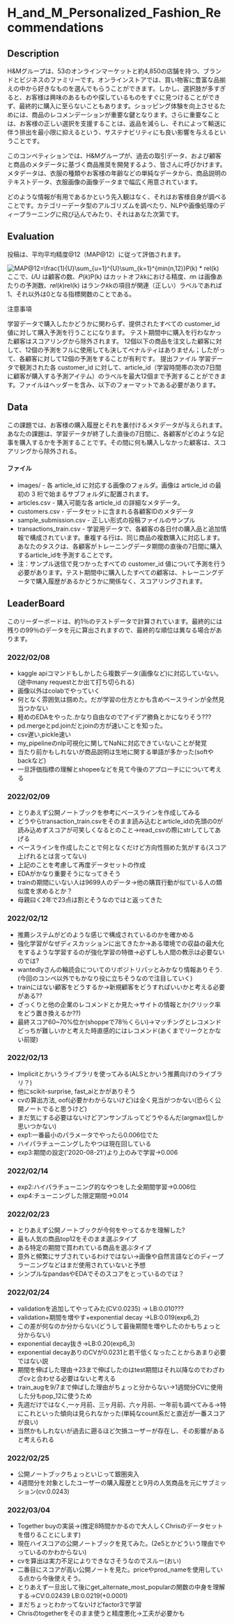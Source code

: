 # H_and_M_Personalized_Fashion_Recommendations

## Description
H&Mグループは、53のオンラインマーケットと約4,850の店舗を持つ、ブランドとビジネスのファミリーです。オンラインストアでは、買い物客に豊富な品揃えの中から好きなものを選んでもらうことができます。しかし、選択肢が多すぎると、お客様は興味のあるものや探しているものをすぐに見つけることができず、最終的に購入に至らないこともあります。ショッピング体験を向上させるためには、商品のレコメンデーションが重要な鍵となります。さらに重要なことは、お客様の正しい選択を支援することは、返品を減らし、それによって輸送に伴う排出を最小限に抑えるという、サステナビリティにも良い影響を与えるということです。

このコンペティションでは、H&Mグループが、過去の取引データ、および顧客と商品のメタデータに基づく商品推奨を開発するよう、皆さんに呼びかけます。メタデータは、衣服の種類やお客様の年齢などの単純なデータから、商品説明のテキストデータ、衣服画像の画像データまで幅広く用意されています。

どのような情報が有用であるかという先入観はなく、それはお客様自身が調べることです。カテゴリーデータ型のアルゴリズムを調べたり、NLPや画像処理のディープラーニングに飛び込んでみたり、それはあなた次第です。

## Evaluation

投稿は、平均平均精度@12（MAP@12）に従って評価されます。

<img src="https://latex.codecogs.com/svg.image?MAP@12=\frac{1}{U}\sum_{u=1}^{U}\sum_{k=1}^{min(n,12)}P(k)&space;*&space;rel(k)" title="MAP@12=\frac{1}{U}\sum_{u=1}^{U}\sum_{k=1}^{min(n,12)}P(k) * rel(k)" />
ここで、𝑈U は顧客の数、𝑃(𝑘)P(k) はカットオフ𝑘kにおける精度、𝑛n は画像あたりの予測数、𝑟𝑒𝑙(𝑘)rel(k) はランク𝑘kの項目が関連（正しい）ラベルであれば1、それ以外は0となる指標関数のことである。

注意事項

学習データで購入したかどうかに関わらず、提供されたすべての customer_id 値に対して購入予測を行うことになります。
テスト期間中に購入を行わなかった顧客はスコアリングから除外されます。
12個以下の商品を注文した顧客に対して、12個の予測をフルに使用しても決してペナルティはありません；したがって、各顧客に対して12個の予測をすることが有利です。
提出ファイル
学習データで観測された各 customer_id に対して、article_id（学習時間帯の次の7日間に顧客が購入する予測アイテム）のラベルを最大12個まで予測することができます。ファイルはヘッダーを含み、以下のフォーマットである必要があります。

## Data
この課題では、お客様の購入履歴とそれを裏付けるメタデータが与えられます。あなたの課題は、学習データが終了した直後の7日間に、各顧客がどのような記事を購入するかを予測することです。その間に何も購入しなかった顧客は、スコアリングから除外される。

#### ファイル
* images/ - 各 article_id に対応する画像のフォルダ。画像は article_id の最初の 3 桁で始まるサブフォルダに配置されます。
* articles.csv - 購入可能な各 article_id の詳細なメタデータ。
* customers.csv - データセットに含まれる各顧客IDのメタデータ
* sample_submission.csv - 正しい形式の投稿ファイルのサンプル
* transactions_train.csv - 学習用データで、各顧客の各日付の購入品と追加情報で構成されています。重複する行は、同じ商品の複数購入に対応します。あなたのタスクは、各顧客がトレーニングデータ期間の直後の7日間に購入するarticle_idを予測することです。
* 注：サンプル送信で見つかったすべての customer_id 値について予測を行う必要があります。テスト期間中に購入したすべての顧客は、トレーニングデータで購入履歴があるかどうかに関係なく、スコアリングされます。

## LeaderBoard
このリーダーボードは、約1％のテストデータで計算されています。最終的には残りの99％のデータを元に算出されますので、最終的な順位は異なる場合があります。

### 2022/02/08
* kaggle apiコマンドもしかしたら複数データ(画像など)に対応していない。(途中many requestとか出て打ち切られる)
* 画像以外はcolabでやっていく
* 何となく雰囲気は掴めた。だが学習の仕方とかも含めベースラインが全然見当つかない
* 軽めのEDAをやった.かなり自由なのでアイデア勝負とかになりそう???
* pd.mergeとpd.joinだとjoinの方が速いことを知った。
* csv遅い,pickle速い
* my_pipelineのnlp可視化に関してNaNに対応できていないことが発覚
* 当たり前かもしれないが商品説明は生地に関する単語が多かった(softやbackなど)
* 一旦評価指標の理解とshopeeなどを見て今後のアプローチにについて考える

### 2022/02/09
* とりあえず公開ノートブックを参考にベースラインを作成してみる
* どうやらtransaction_train.csvをそのまま読み込むとarticle_idの先頭の0が読み込めずスコアが可笑しくなるとのこと->read_csvの際にstrしてしてあげる
* ベースラインを作成したことで何となくだけど方向性掴めた気がする(スコア上げれるとは言ってない)
* 上記のことを考慮して再度データセットの作成
* EDAがかなり重要そうになってきそう
* trainの期間にいない人は9699人のデータ->他の購買行動が似ている人の類似度を求めるとか？
* 母親曰く2年で23点は割とそうなのではと返ってきた

### 2022/02/12
* 推薦システムがどのような感じで構成されているのかを確かめる
* 強化学習がなぜディスカッションに出てきたか->ある環境での収益の最大化をするような学習するのが強化学習の特徴->必ずしも人間の教示は必要ないのでは?
* wantedlyさんの輪読会についてのリポジトリパッとみかなり情報ありそう.(今回のコンペ以外でもかなり役に立ちそうなので注目していく)
* trainにはない顧客をどうするか->新規顧客をどうすればいいかと考える必要がある??
* ざっくりと他の企業のレコメンドとか見た->サイトの情報とか(クリック率をどう置き換えるか??)
* 最終スコア60~70%位か(shoppeで78％くらい)->マッチングとレコメンドどっちが難しいかと考えた時直感的にはレコメンド(あくまでリークとかない前提)

### 2022/02/13
* Implicitとかいうライブラリを使ってみる(ALSとかいう推薦向けのライブラリ？)
* 他にscikit-surprise, fast_aiとかがありそう
* cvの算出方法, oof(必要かわからないけど)は全く見当がつかない(恐らく公開ノートでると思うけど)
* まだ気にする必要はないけどアンサンブルってどうやるんだ(argmax位しか思いつかない)
* exp1:一番最小のパラメータでやったら0.006位でた
* ハイパラチューニングしたやつは現在回している
* exp3:期間の設定('2020-08-21')より上のみで学習->0.006

### 2022/02/14
* exp2:ハイパラチューニング的なやつをした全期間学習->0.006位
* exp4:チューニングした限定期間->0.014

### 2022/02/23
* とりあえず公開ノートブックが今何をやってるかを理解した?
* 最も人気の商品top12をそのまま選ぶタイプ
* ある特定の期間で買われている商品を選ぶタイプ
* 意外と頻繁にサブされているわけではない->画像や自然言語などのディープラーニングなどはまだ使用されていないと予想
* シンプルなpandasやEDAでそのスコアをとっているのでは？

### 2022/02/24
* validationを追加してやってみた(CV:0.0235) -> LB:0.010???
* validation+期間を増やす+exponential decay ->LB:0.019(exp6_2)
* この差が何なのか分からない(どうして最後期間を増やしたのかもちょっと分からない)
* exponential decay抜き->LB:0.20(exp6_3)
* exponential decayありのCVが0.0231と若干低くなったことからあまり必要ではない説
* 期間を伸ばした理由->23まで伸ばしたのはtest期間はそれ以降なのでわざわざcvと合わせる必要はないと考える
* train_augを9/7まで伸ばした理由がちょっと分からない->1週間分CVに使用した分もpop_12に使うため
* 先週だけではなく,一ヶ月前、三ヶ月前、六ヶ月前、一年前も調べてみる->特にこれといった傾向は見られなかった(単純なcount系だと直近が一番スコアが良い)
* 当然かもしれないが過去に遡るほど欠損ユーザーが存在し、その影響があると考えられる

### 2022/02/25
* 公開ノートブックちょっといじって銀圏突入
* 4週間分を対象としたユーザーの購入履歴とと9月の人気商品を元にサブミッション(cv:0.0243)

### 2022/03/04
* Together buyの実装->(推定8時間かかるので大人しくChrisのデータセットを借りることにします)
* 現在ハイスコアの公開ノートブックを見てみた。(2e5とかどういう理由でやっているのかわからない)
* cvを算出は実力不足によりできなさそうなのでスルー(おい)
* 二番目にスコアが高い公開ノートを見た。priceやprod_nameを使用している点から今後使えそう。
* とりあえず一旦出して後にget_alternate_most_popularの関数の中身を理解する->CV:0.02439 LB:0.0219(+0.0001)
* まだちょっとわかってないけどfactor3で学習
* Chrisのtogetherをそのまま使うと精度悪化->工夫が必要かも